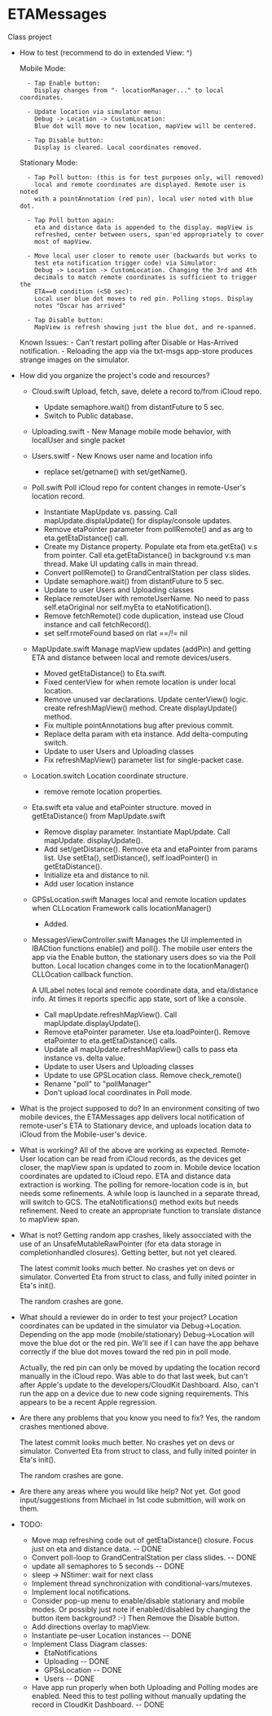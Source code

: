 # ETAMessages
Class project

- How to test (recommend to do in extended View: ^)

	Mobile Mode:

		- Tap Enable button:
		  Display changes from "- locationManager..." to local coordinates.

		- Update location via simulator menu:
		  Debug -> Location -> CustomLocation:
		  Blue dot will move to new location, mapView will be centered.

		- Tap Disable button:
		  Display is cleared. Local coordinates removed.


	Stationary Mode:

		- Tap Poll button: (this is for test purposes only, will removed)
		  local and remote coordinates are displayed. Remote user is noted
		  with a pointAnnotation (red pin), local user noted with blue dot.

		- Tap Poll button again:
		  eta and distance data is appended to the display. mapView is
		  refreshed, center between users, span'ed appropriately to cover
		  most of mapView.

		- Move local user closer to remote user (backwards but works to
		  test eta notification trigger code) via Simulator:
		  Debug -> Location -> CustomLocation. Changing the 3rd and 4th
		  decimals to match remote coordinates is sufficient to trigger the
		  ETA==0 condition (<50 sec):
		  Local user blue dot moves to red pin. Polling stops. Display
		  notes "Oscar has arrived"

		- Tap Disable button:
		  MapView is refresh showing just the blue dot, and re-spanned.
		
	Known Issues:
		- Can't restart polling after Disable or Has-Arrived notification.
		- Reloading the app via the txt-msgs app-store produces strange
		  images on the simulator.
		
		
- How did you organize the project's code and resources?

  - Cloud.swift
    Upload, fetch, save, delete a record to/from iCloud repo.
    
    - Update semaphore.wait() from distantFuture to 5 sec.
    - Switch to Public database.
    
  - Uploading.swift - New
  	Manage mobile mode behavior, with localUser and single packet
  
  
  - Users.switf - New
  	Knows user name and location info
  	
  	- replace set/getname() with set/getName().
  	  
  - Poll.swift
    Poll iCloud repo for content changes in remote-User's location record.
    
    - Instantiate MapUpdate vs. passing. Call mapUpdate.displaUpdate() for
      display/console updates.
    - Remove etaPointer parameter from pollRemote() and as arg to
      eta.getEtaDistance() call.
    - Create my Distance property. Populate eta from eta.getEta() v.s
      from pointer. Call eta.getEtaDistance() in background v.s man thread.
      Make UI updating calls in main thread.
    - Convert pollRemote() to GrandCentralStation per class slides.
    - Update semaphore.wait() from distantFuture to 5 sec.
    - Update to user Users and Uploading classes
    - Replace remoteUser with remoteUserName. No need to pass self.etaOriginal
      nor self.myEta to etaNotification().
    - Remove fetchRemote() code duplication, instead use Cloud instance and
      call fetchRecord().
    - set self.rmoteFound based on rlat ==/!= nil
    
    
  - MapUpdate.swift
    Manage mapView updates (addPin) and getting ETA and distance between
    local and remote devices/users.
    
    - Moved getEtaDistance() to Eta.swift.
    - Fixed centerView for when remote location is under local location.
    - Remove unused var declarations. Update centerView() logic. create
      refreshMapView() method. Create displayUpdate() method.
    - Fix multiple pointAnnotations bug after previous commit.
    -  Replace delta param with eta instance. Add delta-computing switch.
    - Update to user Users and Uploading classes
    - Fix refreshMapView() parameter list for single-packet case.
  
  
  - Location.switch
    Location coordinate structure.
    
    - remove remote location properties.
    
    
  - Eta.swift
    eta value and etaPointer structure.
    moved in getEtaDistance() from MapUpdate.swift
    
    - Remove display parameter. Instantiate MapUpdate. Call mapUpdate.
      displayUpdate().
    - Add set/getDistance(). Remove eta and etaPointer from params list.
      Use setEta(), setDistance(), self.loadPointer() in getEtaDistance().
    - Initialize eta and distance to nil.
    - Add user location instance


  - GPSsLocation.swift
  	Manages local and remote location updates when CLLocation Framework
  	calls locationManager()
  	
  	- Added.
 
  - MessagesViewController.swift
    Manages the UI implemented in IBACtion functions enable() and poll().
    The mobile user enters the app via the Enable button, the stationary
    users does so via the Poll button. Local location changes come in to
    the locationManager() CLLOcation callback function.
    
    A UILabel notes local and remote coordinate data, and eta/distance
    info. At times it reports specific app state, sort of like a console.
    
    - Call mapUpdate.refreshMapView(). Call mapUpdate.displayUpdate().
    - Remove etaPointer parameter. Use eta.loadPointer(). Remove etaPointer
      to eta.getEtaDistance() calls.
    - Update all mapUpdate.refreshMapView() calls to pass eta instance
      vs. delta value.
    - Update to user Users and Uploading classes
    - Update to use GPSLocation class. Remove check_remote()
    - Rename "poll" to "pollManager"
    - Don't upload local coordinates in Poll mode.
 
- What is the project supposed to do?
  In an environment consiting of two mobile devices, the ETAMessages app
  delivers local notification of remote-user's ETA to Stationary device,
  and uploads location data to iCloud from the Mobile-user's device.
  
- What is working?
  All of the above are working as expected. Remote-User location can be
  read from iCloud records, as the devices get closer, the mapView span is
  updated to zoom in. Mobile device location coordinates are updated to
  iCloud repo. ETA and distance data extraction is working. The polling
  for remore-location code is in, but needs some refinements. A while loop
  is launched in a separate thread, will switch to GCS.
  The etaNotifications() method exits but needs refinement. Need to create
  an appropriate function to translate distance to mapView span.
  
- What is not?
  Getting random app crashes, likely assocciated with the use of an
  UnsafeMutableRawPointer (for eta data storage in completionhandled
  closures). Getting better, but not yet cleared.
   
  The latest commit looks much better. No crashes yet on devs or
  simulator. Converted Eta from struct to class, and fully inited
  pointer in Eta's init().
  
  The random crashes are gone.
  
- What should a reviewer do in order to test your project?
  Location coordinates can be updated in the simulator via Debug->Location.
  Depending on the app mode (mobile/stationary) Debug->Location will move
  the blue dot or the red pin. We'll see if I can have the app behave
  correctly if the blue dot moves toward the red pin in poll mode.
  
  Actually, the red pin can only be moved by updating the location record
  manually in the iCloud repo. Was able to do that last week, but can't
  after Apple's update to the developers/CloudKit Dashboard. Also, can't
  run the app on a device due to new code signing requirements. This
  appears to be a recent Apple regression.
  
- Are there any problems that you know you need to fix?
  Yes, the random crashes mentioned above.
  
  The latest commit looks much better. No crashes yet on devs or
  simulator. Converted Eta from struct to class, and fully inited
  pointer in Eta's init().
  
  The random crashes are gone.
  
- Are there any areas where you would like help?
  Not yet. Got good input/suggestions from Michael in 1st code submittion, will work on them.
  
  
- TODO:

	- Move map refreshing code out of getEtaDistance() closure. Focus just
	  on eta and distance data. -- DONE
	- Convert poll-loop to GrandCentralStation per class slides. -- DONE
	- update all semaphores to 5 seconds -- DONE
	- sleep -> NStimer: wait for next class
	- Implement thread synchronization with conditional-vars/mutexes.
	- Implement local notifications.
	- Consider pop-up menu to enable/disable stationary and mobile modes.
	  Or possibly just note if enabled/disabled
	  by changing the button item background? :-)
	  Then Remove the Disable button.
	- Add directions overlay to mapView.
	- Instantiate pe-user Location instances -- DONE
  	- Implement Class Diagram classes:
  		- EtaNotifications
  		- Uploading -- DONE
  		- GPSsLocation -- DONE
  		- Users -- DONE
  	- Have app run properly when both Uploading and Polling modes are
  	  enabled. Need this to test polling without manually updating
  	  the record in CloudKit Dashboard. -- DONE
  
